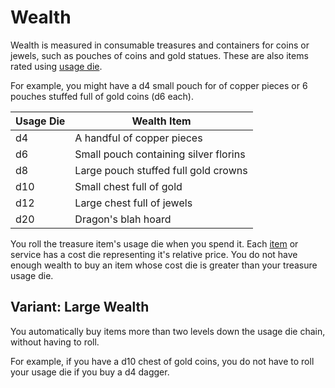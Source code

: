 # Wealth

Wealth is measured in consumable treasures and containers for coins or jewels, such as pouches of coins and gold statues. These are also items rated using [usage die](pages/rules/usage.md).

For example, you might have a d4 small pouch for of copper pieces or 6 pouches stuffed full of gold coins (d6 each).

<table>
  <thead>
    <tr>
      <th class="numbers">Usage Die</th>
      <th>Wealth Item</th>
    </tr>
  </thead>
  <tbody>
    <tr>
      <td class="numbers">d4</td>
      <td>A handful of copper pieces</td>
    </tr>
    <tr>
      <td class="numbers">d6</td>
      <td>Small pouch containing silver florins</td>
    </tr>
    <tr>
      <td class="numbers">d8</td>
      <td>Large pouch stuffed full gold crowns</td>
    </tr>
    <tr>
      <td class="numbers">d10</td>
      <td>Small chest full of gold</td>
    </tr>
    <tr>
      <td class="numbers">d12</td>
      <td>Large chest full of jewels</td>
    </tr>
    <tr>
      <td class="numbers">d20</td>
      <td>Dragon's blah hoard</td>
    </tr>
  </tbody>
</table>

You roll the treasure item's usage die when you spend it. Each [item](pages//equipment/items.md) or service has a cost die representing it's relative price. You do not have enough wealth to buy an item whose cost die is greater than your treasure usage die.

<aside>

## Variant: Large Wealth

You automatically buy items more than two levels down the usage die chain, without having to roll.

For example, if you have a d10 chest of gold coins, you do not have to roll your usage die if you buy a d4 dagger.

</aside>
